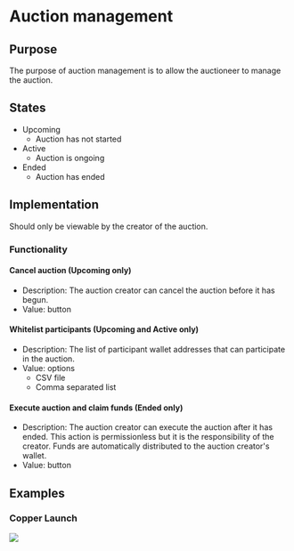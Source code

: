 # Auction management

## Purpose

The purpose of auction management is to allow the auctioneer to manage the auction.

## States

* Upcoming
  * Auction has not started
* Active
  * Auction is ongoing
* Ended
  * Auction has ended

## Implementation

Should only be viewable by the creator of the auction.

### Functionality

#### Cancel auction **(Upcoming only)**

* Description: The auction creator can cancel the auction before it has begun.
* Value: button

#### Whitelist participants **(Upcoming and Active only)**

* Description: The list of participant wallet addresses that can participate in the auction.
* Value: options
  * CSV file
  * Comma separated list

#### Execute auction and claim funds **(Ended only)**

* Description: The auction creator can execute the auction after it has ended. This action is permissionless but it is the responsibility of the creator. Funds are automatically distributed to the auction creator's wallet.
* Value: button

## Examples

### Copper Launch

![](../../../../../spec/assets/copper/auction\_management.png)
